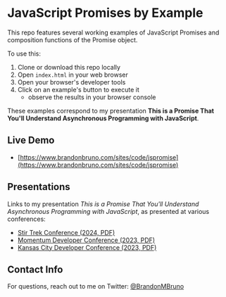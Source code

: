 # JavaScript Promises by Example

This repo features several working examples of JavaScript Promises and composition functions of the Promise object.

To use this:

1) Clone or download this repo locally
2) Open `index.html` in your web browser
3) Open your browser's developer tools
4) Click on an example's button to execute it
    * observe the results in your browser console

These examples correspond to my presentation **This is a Promise That You'll Understand Asynchronous Programming with JavaScript**.

## Live Demo

* [https://www.brandonbruno.com/sites/code/jspromise](https://www.brandonbruno.com/sites/code/jspromise)

## Presentations

Links to my presentation _This is a Promise That You'll Understand Asynchronous Programming with JavaScript_, as presented at various conferences:

* [Stir Trek Conference (2024, PDF)](https://www.brandonbruno.com/sites/speaking/ThisIsAPromise_StirTrek2024.pdf)
* [Momentum Developer Conference (2023, PDF)](https://www.brandonbruno.com/sites/speaking/ThisIsAPromise_Momentum2023.pdf)
* [Kansas City Developer Conference (2023, PDF)](http://brandonbruno.com/sites/speaking/ThisIsAPromise_KCDC2023.pdf)

## Contact Info

For questions, reach out to me on Twitter: [@BrandonMBruno](https://twitter.com/BrandonMBruno)
